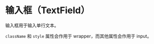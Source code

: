 # 输入框（TextField）

输入框用于输入单行文本。

<Demo name="TextField" />

`className` 和 `style` 属性会作用于 wrapper，而其他属性会作用于 input。

<Demo name="TextFieldStyle" />
